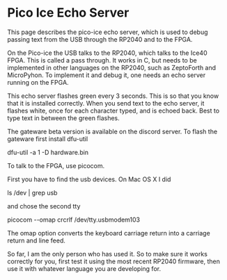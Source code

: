 
# Pico Ice Echo Server

This page describes the pico-ice echo server, which is used to debug
passing text from the USB through the RP2040 and to the FPGA.

On the Pico-ice the USB talks to the RP2040, which talks to the Ice40
FPGA.  This is called a pass through.  It works in C, but needs to be
implemented in other languages on the RP2040, such as ZeptoForth and
MicroPyhon.  To implement it and debug it, one needs an echo server
running on the FPGA.

This echo server flashes green every 3 seconds.  This is so that you
know that it is installed correctly.  When you send text to the echo
server, it flashes white, once for each character typed, and is echoed
back.  Best to type text in between the green flashes.

The gateware beta version is available on the discord server.  To
flash the gateware first install dfu-util

dfu-util -a 1 -D hardware.bin

To talk to the FPGA, use picocom.

First you have to find the usb devices.  On Mac OS X I did

ls /dev | grep usb

and chose the second tty

picocom --omap crcrlf /dev/tty.usbmodem103

The omap option converts the keyboard carriage return into a carriage return and line feed.

So far, I am the only person who has used it.  So to make sure it
works correctly for you, first test it using the most recent RP2040
firmware, then use it with whatever language you are developing for.
